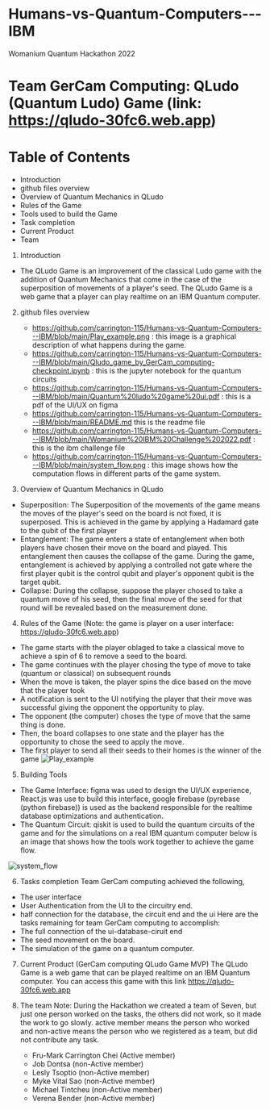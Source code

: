 # Humans-vs-Quantum-Computers---IBM
Womanium Quantum Hackathon 2022
# Team GerCam Computing: QLudo (Quantum Ludo) Game (link: https://qludo-30fc6.web.app)
# Table of Contents
- Introduction 
- github files overview
- Overview of Quantum Mechanics in QLudo
- Rules of the Game
- Tools used to build the Game
- Task completion
- Current Product
- Team

1. Introduction
- The QLudo Game is an improvement of the classical Ludo game with the addition of Quantum Mechanics that come in the case of the superposition of movements of a player's seed. The QLudo Game is a web game that a player can play realtime on an IBM Quantum computer.

2. github files overview
   - https://github.com/carrington-115/Humans-vs-Quantum-Computers---IBM/blob/main/Play_example.png : this image is a graphical description of what happens during the game.
   - https://github.com/carrington-115/Humans-vs-Quantum-Computers---IBM/blob/main/Qludo_game_by_GerCam_computing-checkpoint.ipynb : this is the jupyter notebook for the quantum circuits
   - https://github.com/carrington-115/Humans-vs-Quantum-Computers---IBM/blob/main/Quantum%20ludo%20game%20ui.pdf : this is a pdf of the UI/UX on figma
   - https://github.com/carrington-115/Humans-vs-Quantum-Computers---IBM/blob/main/README.md this is the readme file
   - https://github.com/carrington-115/Humans-vs-Quantum-Computers---IBM/blob/main/Womanium%20IBM%20Challenge%202022.pdf : this is the ibm challenge file
   - https://github.com/carrington-115/Humans-vs-Quantum-Computers---IBM/blob/main/system_flow.png : this image shows how the computation flows in different parts of the game system.
   
3. Overview of Quantum Mechanics in QLudo
- Superposition: The Superposition of the movements of the game means the moves of the player's seed on the board is not fixed, it is superposed. This is achieved in the game by applying a Hadamard gate to the qubit of the first player
- Entanglement: The game enters a state of entanglement when both players have chosen their move on the board and played. This entanglement then causes the collapse of the game. During the game, entanglement is achieved by applying a controlled not gate where the first player qubit is the control qubit and player's opponent qubit is the target qubit.
- Collapse: During the collapse, suppose the player chosed to take a quantum move of his seed, then the final move of the seed for that round will be revealed based on the measurement done.

4. Rules of the Game (Note: the game is player on a user interface: https://qludo-30fc6.web.app)
- The game starts with the player oblaged to take a classical move to achieve a spin of 6 to remove a seed to the board.
- The game continues with the player chosing the type of move to take (quantum or classical) on subsequent rounds
- When the move is taken, the player spins the dice based on the move that the player took
- A notification is sent to the UI notifying the player that their move was successful giving the opponent the opportunity to play.
- The opponent (the computer) choses the type of move that the same thing is done.
- Then, the board collapses to one state and the player has the opportunity to chose the seed to apply the move.
- The first player to send all their seeds to their homes is the winner of the game
![Play_example](https://user-images.githubusercontent.com/103027105/186297992-6d3e7aee-0432-471f-b29e-2325da2ed174.png)

5. Building Tools
- The Game Interface: figma was used to design the UI/UX experience, React.js was use to build this interface, google firebase (pyrebase (python firebase)) is used as the backend responsible for the realtime database optimizations and authentication.
- The Quantum Circuit: qiskit is used to build the quantum circuits of the game and for the simulations on a real IBM quantum computer
below is an image that shows how the tools work together to achieve the game flow.

![system_flow](https://user-images.githubusercontent.com/103027105/186298967-3c636c60-b687-4e0a-b8c2-9458e9f3c5e5.png)


6. Tasks completion
Team GerCam computing achieved the following,
- The user interface
- User Authentication from the UI to the circuitry end.
- half connection for the database, the circuit end and the ui
Here are the tasks remaining for team GerCam computing to accomplish:
- The full connection of the ui-database-ciruit end
- The seed movement on the board.
- The simulation of the game on a quantum computer.

7. Current Product (GerCam computing QLudo Game MVP)
The QLudo Game is a web game that can be played realtime on an IBM Quantum computer. You can access this game with this link https://qludo-30fc6.web.app

8. The team
Note: During the Hackathon we created a team of Seven, but just one person worked on the tasks, the others did not work, so it made the work to go slowly. active member means the person who worked and non-active means the person who we registered as a team, but did not contribute any task.
   - Fru-Mark Carrington Chei (Active member)
   - Job Dontsa (non-Active member)
   - Lesly Tsoptio (non-Active member)
   - Myke Vital Sao (non-Active member)
   - Michael Tintcheu (non-Active member)
   - Verena Bender (non-Active member)
    

